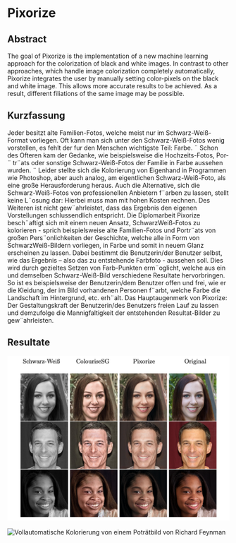 # Pixorize

## Abstract
The goal of Pixorize is the implementation of a new machine learning approach
for the colorization of black and white images.
In contrast to other approaches, which handle image colorization completely
automatically, Pixorize integrates the user by manually setting color-pixels on
the black and white image. This allows more accurate results to be achieved.
As a result, different filiations of the same image may be possible.

## Kurzfassung
Jeder besitzt alte Familien-Fotos, welche meist nur im Schwarz-Weiß-Format
vorliegen. Oft kann man sich unter den Schwarz-Weiß-Fotos wenig vorstellen, es
fehlt der fur den Menschen wichtigste Teil: Farbe. ¨
Schon des Ofteren kam der Gedanke, wie beispielsweise die Hochzeits-Fotos, Por- ¨
tr¨ats oder sonstige Schwarz-Weiß-Fotos der Familie in Farbe aussehen wurden. ¨
Leider stellte sich die Kolorierung von Eigenhand in Programmen wie Photoshop, aber auch analog, am eigentlichen Schwarz-Weiß-Foto, als eine große
Herausforderung heraus. Auch die Alternative, sich die Schwarz-Weiß-Fotos von
professionellen Anbietern f¨arben zu lassen, stellt keine L¨osung dar: Hierbei muss
man mit hohen Kosten rechnen. Des Weiteren ist nicht gew¨ahrleistet, dass das
Ergebnis den eigenen Vorstellungen schlussendlich entspricht.
Die Diplomarbeit Pixorize besch¨aftigt sich mit einem neuen Ansatz, SchwarzWeiß-Fotos zu kolorieren - sprich beispielsweise alte Familien-Fotos und Portr¨ats
von großen Pers¨onlichkeiten der Geschichte, welche alle in Form von SchwarzWeiß-Bildern vorliegen, in Farbe und somit in neuem Glanz erscheinen zu lassen.
Dabei bestimmt die Benutzerin/der Benutzer selbst, wie das Ergebnis – also das
zu entstehende Farbfoto - aussehen soll. Dies wird durch gezieltes Setzen von
Farb-Punkten erm¨oglicht, welche aus ein und demselben Schwarz-Weiß-Bild verschiedene Resultate hervorbringen. So ist es beispielsweise der Benutzerin/dem
Benutzer offen und frei, wie er die Kleidung, der im Bild vorhandenen Personen
f¨arbt, welche Farbe die Landschaft im Hintergrund, etc. erh¨alt.
Das Hauptaugenmerk von Pixorize: Der Gestaltungskraft der Benutzerin/des
Benutzers freien Lauf zu lassen und demzufolge die Mannigfaltigkeit der entstehenden Resultat-Bilder zu gew¨ahrleisten.


## Resultate

![Vergleich mit der Konkurrenz (Colourise SG)](./images/grid.png?raw=true "Vergleich mit der Konkurrenz (Colourise SG)")

![Vollautomatische Kolorierung von einem Poträtbild von Richard Feynman](feynman.png?raw=true "Vollautomatische Kolorierung von einem Poträtbild von Richard Feynman")
